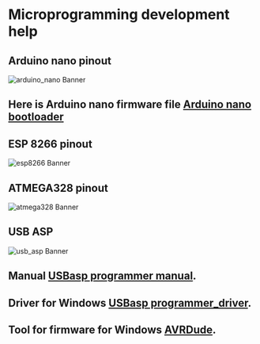 # Microprogramming development help

## Arduino nano pinout
![arduino_nano Banner](https://github.com/Alexandervelilyaev/hardware-help/blob/master/images/arduino_nano_pinout.jpg?raw=true)
## Here is Arduino nano firmware file [Arduino nano bootloader](https://github.com/Alexandervelilyaev/hardware-help/blob/master/firmwares/arduino%20bootloader.hex)

## ESP 8266 pinout
![esp8266 Banner](https://github.com/Alexandervelilyaev/hardware-help/blob/master/images/esp8266-pinout.jpg?raw=true)

## ATMEGA328 pinout
![atmega328 Banner](https://github.com/Alexandervelilyaev/hardware-help/blob/master/images/atmega328_pinout.png?raw=true)

## USB ASP
![usb_asp Banner](https://github.com/Alexandervelilyaev/hardware-help/blob/master/images/USBPINOUT.jpg?raw=true)

## Manual [USBasp programmer manual](manuals/USBASP-UG.pdf).
## Driver for Windows [USBasp programmer_driver](soft/USBasp-win-driver-x86-x64-v3.0.7.zip).
## Tool for firmware for Windows [AVRDude](soft/avrdudeprog33.zip).
